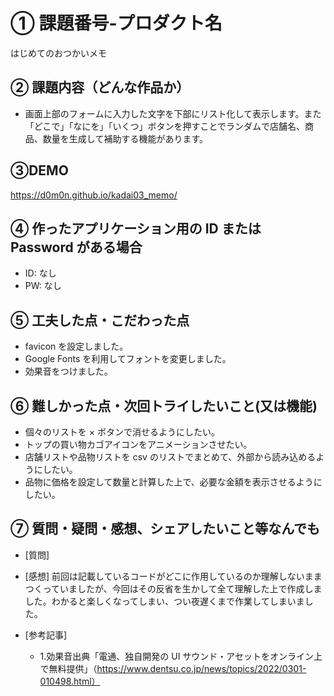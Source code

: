 # ① 課題番号-プロダクト名

はじめてのおつかいメモ

## ② 課題内容（どんな作品か）

- 画面上部のフォームに入力した文字を下部にリスト化して表示します。また「どこで」「なにを」「いくつ」ボタンを押すことでランダムで店舗名、商品、数量を生成して補助する機能があります。

## ③DEMO

https://d0m0n.github.io/kadai03_memo/

## ④ 作ったアプリケーション用の ID または Password がある場合

- ID: なし
- PW: なし

## ⑤ 工夫した点・こだわった点

- favicon を設定しました。
- Google Fonts を利用してフォントを変更しました。
- 効果音をつけました。

## ⑥ 難しかった点・次回トライしたいこと(又は機能)

- 個々のリストを × ボタンで消せるようにしたい。
- トップの買い物カゴアイコンをアニメーションさせたい。
- 店舗リストや品物リストを csv のリストでまとめて、外部から読み込めるようにしたい。
- 品物に価格を設定して数量と計算した上で、必要な金額を表示させるようにしたい。

## ⑦ 質問・疑問・感想、シェアしたいこと等なんでも

- [質問]
- [感想]
  前回は記載しているコードがどこに作用しているのか理解しないままつくっていましたが、今回はその反省を生かして全て理解した上で作成しました。わかると楽しくなってしまい、つい夜遅くまで作業してしまいました。

- [参考記事]
  - 1.効果音出典「電通、独自開発の UI サウンド・アセットをオンライン上で無料提供」（https://www.dentsu.co.jp/news/topics/2022/0301-010498.html）
